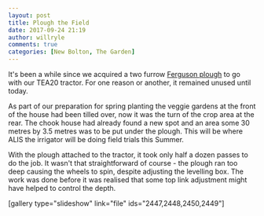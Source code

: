 ```yaml
---
layout: post
title: Plough the Field
date: 2017-09-24 21:19
author: willryle
comments: true
categories: [New Bolton, The Garden]
---
```

It's been a while since we acquired a two furrow <a href="https://willryle.wordpress.com/2016/06/26/midwinter-2016/" target="_blank" rel="noopener">Ferguson plough</a> to go with our TEA20 tractor. For one reason or another, it remained unused until today.

<!--more-->

As part of our preparation for spring planting the veggie gardens at the front of the house had been tilled over, now it was the turn of the crop area at the rear. The chook house had already found a new spot and an area some 30 metres by 3.5 metres was to be put under the plough. This will be where ALIS the irrigator will be doing field trials this Summer.

With the plough attached to the tractor, it took only half a dozen passes to do the job. It wasn't that straightforward of course - the plough ran too deep causing the wheels to spin, despite adjusting the levelling box. The work was done before it was realised that some top link adjustment might have helped to control the depth.

[gallery type="slideshow" link="file" ids="2447,2448,2450,2449"]
